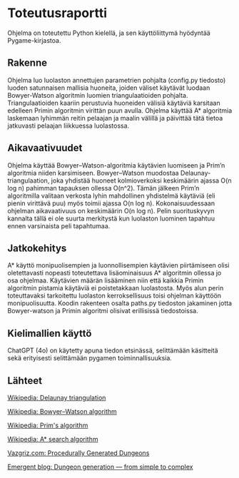 # Toteutusraportti
Ohjelma on toteutettu Python kielellä, ja sen käyttöliittymä hyödyntää Pygame-kirjastoa.

## Rakenne
Ohjelma luo luolaston annettujen parametrien pohjalta (config.py tiedosto) luoden satunnaisen mallisia huoneita, joiden väliset käytävät luodaan Bowyer-Watson algoritmin luomien triangulaatioiden pohjalta. Triangulaatioiden kaariin perustuvia huoneiden välisiä käytäviä karsitaan edelleen Primin algoritmin virittän puun avulla. Ohjelma käyttää A* algoritmia laskemaan lyhimmän reitin pelaajan ja maalin välillä ja päivittää tätä tietoa jatkuvasti pelaajan liikkuessa luolastossa.

## Aikavaativuudet
Ohjelma käyttää Bowyer–Watson-algoritmia käytävien luomiseen ja Prim’n algoritmia niiden karsimiseen. Bowyer–Watson muodostaa Delaunay-triangulaation, joka yhdistää huoneet kolmioverkoksi keskimäärin ajassa O(n log n) pahimman tapauksen ollessa O(n^2). Tämän jälkeen Prim’n algoritmilla valitaan verkosta lyhin mahdollinen yhdistelmä käytäviä (eli pienin virittävä puu) myös toimii ajassa O(n log n). Kokonaisuudessaan ohjelman aikavaativuus on keskimäärin O(n log n). Pelin suorituskyvyn kannalta tällä ei ole suurta merkitystä kun luolaston luominen tapahtuu ennen varsinaista peli tapahtumaa.

## Jatkokehitys
A* käyttö monipuolisempien ja luonnollisempien käytävien piirtämiseen olisi oletettavasti nopeasti toteutettava lisäominaisuus A* algoritmin ollessa jo osa ohjelmaa. Käytävien määrän lisääminen niin että kaikkia Primin algoritmin pistamia käytäviä ei poistetakkaan luolastosta. Myös alun perin toteuttavaksi tarkoitettu luolaston kerroksellisuus toisi ohjelman käyttöön monipuolisuutta. Koodin rakenteen osalta paths.py tiedoston jakaminen jotta Bowyer-watson ja Primin algoritmi olisivat erillisissä tiedostoissa.


## Kielimallien käyttö
ChatGPT (4o) on käytetty apuna tiedon etsinässä, selittämään käsitteitä sekä erityisesti selittämään pygamen toiminnallisuuksia.



## Lähteet

[Wikipedia: Delaunay triangulation](https://en.wikipedia.org/wiki/Delaunay_triangulation)

[Wikipedia: Bowyer–Watson algorithm](https://en.wikipedia.org/wiki/Bowyer–Watson_algorithm)

[Wikipedia: Prim's algorithm](https://en.wikipedia.org/wiki/Prim%27s_algorithm)

[Wikipedia: A* search algorithm](https://en.wikipedia.org/wiki/A*_search_algorithm)

[Vazgriz.com: Procedurally Generated Dungeons](https://vazgriz.com/119/procedurally-generated-dungeons/)

[Emergent blog: Dungeon generation — from simple to complex](https://tiendil.org/en/posts/dungeon-generation-from-simple-to-complex)
